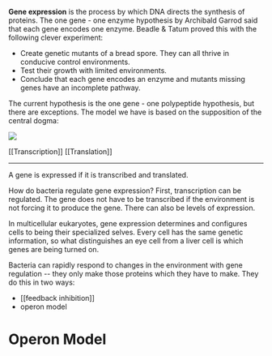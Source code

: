 **Gene expression** is the process by which DNA directs the synthesis of proteins. The one gene - one enzyme hypothesis by Archibald Garrod said that each gene encodes one enzyme. Beadle & Tatum proved this with the following clever experiment:

- Create genetic mutants of a bread spore. They can all thrive in conducive control environments.
- Test their growth with limited environments.
- Conclude that each gene encodes an enzyme and mutants missing genes have an incomplete pathway.

The current hypothesis is the one gene - one polypeptide hypothesis, but there are exceptions. The model we have is based on the supposition of the central dogma:

![](http://ib.bioninja.com.au/_Media/central-dogma_med.jpeg)


[[Transcription]]
[[Translation]]

-------------

A gene is expressed if it is transcribed and translated. 

How do bacteria regulate gene expression? First, transcription can be regulated. The gene does not have to be transcribed if the environment is not forcing it to produce the gene. There can also be levels of expression.

In multicellular eukaryotes, gene expression determines and configures cells to being their specialized selves. Every cell has the same genetic information, so what distinguishes an eye cell from a liver cell is which genes are being turned on.

Bacteria can rapidly respond to changes in the environment with gene regulation -- they only make those proteins which they have to make. They do this in two ways:

- [[feedback inhibition]]
- operon model

# Operon Model

